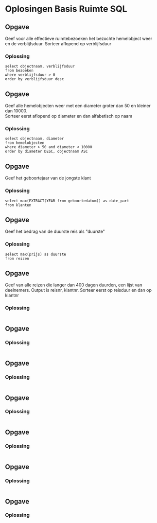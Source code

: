# Oplosingen Basis Ruimte SQL

## Opgave
Geef voor alle effectieve ruimtebezoeken het bezochte hemelobject weer en de verblijfsduur. Sorteer aflopend op verblijfsduur
### Oplossing
```
select objectnaam, verblijfsduur
from bezoeken
where verblijfsduur > 0
order by verblijfsduur desc
```


## Opgave
Geef alle hemelobjecten weer met een diameter groter dan 50 en kleiner dan 10000.  
Sorteer eerst aflopend op diameter en dan alfabetisch op naam
### Oplossing
```
select objectnaam, diameter
from hemelobjecten
where diameter > 50 and diameter < 10000
order by diameter DESC, objectnaam ASC
```


## Opgave
Geef het geboortejaar van de jongste klant
### Oplossing
```
select max(EXTRACT(YEAR from geboortedatum)) as date_part
from klanten
```


## Opgave
Geef het bedrag van de duurste reis als "duurste"
### Oplossing
```
select max(prijs) as duurste
from reizen
```


## Opgave
Geef van alle reizen die langer dan 400 dagen duurden, een lijst van deelnemers. Output is reisnr, klantnr. Sorteer eerst op reisduur en dan op klantnr
### Oplossing
```

```


## Opgave
### Oplossing
```
```


## Opgave
### Oplossing
```
```


## Opgave
### Oplossing
```
```


## Opgave
### Oplossing
```
```


## Opgave
### Oplossing
```
```


## Opgave
### Oplossing
```
```
<!--stackedit_data:
eyJoaXN0b3J5IjpbLTMxNTczMDY5OSw4Njc3NzIwMzVdfQ==
-->